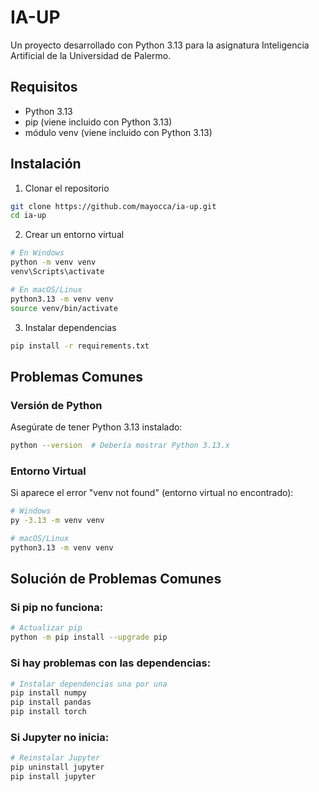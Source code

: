 # IA-UP

Un proyecto desarrollado con Python 3.13 para la asignatura Inteligencia Artificial de la Universidad de Palermo.

## Requisitos

- Python 3.13
- pip (viene incluido con Python 3.13)
- módulo venv (viene incluido con Python 3.13)

## Instalación

1. Clonar el repositorio

```bash
git clone https://github.com/mayocca/ia-up.git
cd ia-up
```

2. Crear un entorno virtual

```bash
# En Windows
python -m venv venv
venv\Scripts\activate

# En macOS/Linux
python3.13 -m venv venv
source venv/bin/activate
```

3. Instalar dependencias

```bash
pip install -r requirements.txt
```

## Problemas Comunes

### Versión de Python

Asegúrate de tener Python 3.13 instalado:

```bash
python --version  # Debería mostrar Python 3.13.x
```

### Entorno Virtual

Si aparece el error "venv not found" (entorno virtual no encontrado):

```bash
# Windows
py -3.13 -m venv venv

# macOS/Linux
python3.13 -m venv venv
```

## Solución de Problemas Comunes

### Si pip no funciona:

```bash
# Actualizar pip
python -m pip install --upgrade pip
```

### Si hay problemas con las dependencias:

```bash
# Instalar dependencias una por una
pip install numpy
pip install pandas
pip install torch
```

### Si Jupyter no inicia:

```bash
# Reinstalar Jupyter
pip uninstall jupyter
pip install jupyter
```
